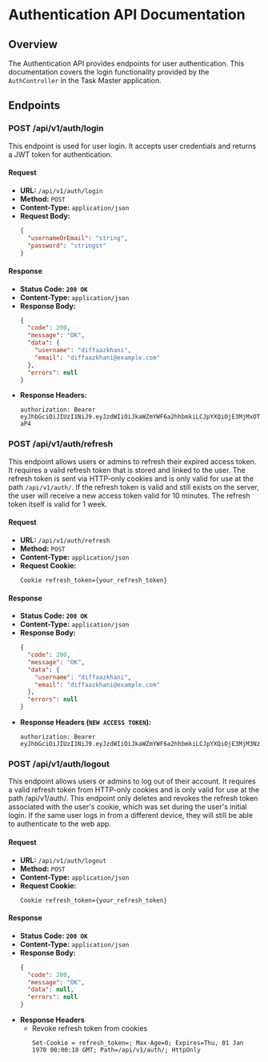 # Authentication API Documentation

## Overview

The Authentication API provides endpoints for user authentication. This documentation covers the login functionality provided by the `AuthController` in the Task Master application.

## Endpoints

### POST /api/v1/auth/login

This endpoint is used for user login. It accepts user credentials and returns a JWT token for authentication.

#### Request

- **URL:** `/api/v1/auth/login`
- **Method:** `POST`
- **Content-Type:** `application/json`
- **Request Body:**
  ```json
  {
    "usernameOrEmail": "string",
    "password": "stringst"
  }
  
#### Response
- **Status Code: `200 OK`**
- **Content-Type:** `application/json`
- **Response Body:**
  ```json
  {
    "code": 200,
    "message": "OK",
    "data": {
      "username": "diffaazkhani",
      "email": "diffaazkhani@example.com"
    },
    "errors": null
  }
- **Response Headers:**
    ```text
    authorization: Bearer eyJhbGciOiJIUzI1NiJ9.eyJzdWIiOiJkaWZmYWF6a2hhbmkiLCJpYXQiOjE3MjMxOTA4MDgsImV4cCI6MTcyMzIxOTYwOH0.ymrGQcUpySMdbbvQfIeOkzTK17Qz2RXCskXwiIP-aP4
    ```

### POST /api/v1/auth/refresh

This endpoint allows users or admins to refresh their expired access token. It requires a valid refresh token that is stored and linked to the user. The refresh token is sent via HTTP-only cookies and is only valid for use at the path `/api/v1/auth/`. If the refresh token is valid and still exists on the server, the user will receive a new access token valid for 10 minutes. The refresh token itself is valid for 1 week.

#### Request

- **URL:** `/api/v1/auth/refresh`
- **Method:** `POST`
- **Content-Type:** `application/json`
- **Request Cookie:**
  ```text
  Cookie refresh_token={your_refresh_token}
  ```

#### Response
- **Status Code: `200 OK`**
- **Content-Type:** `application/json`
- **Response Body:**
  ```json
  {
    "code": 200,
    "message": "OK",
    "data": {
      "username": "diffaazkhani",
      "email": "diffaazkhani@example.com"
    },
    "errors": null
  }
  
- **Response Headers (`NEW ACCESS TOKEN`):**
  ```text
  authorization: Bearer eyJhbGciOiJIUzI1NiJ9.eyJzdWIiOiJkaWZmYWF6a2hhbmkiLCJpYXQiOjE3MjM3Nzk5NjYsImV4cCI6MTcyMzc4MDU2Nn0.RgQSnspxxdUhEaPUvE_gDt2A58t__M8eT3POtFk8WUU
  ```

### POST /api/v1/auth/logout

This endpoint allows users or admins to log out of their account. It requires a valid refresh token from HTTP-only cookies and is only valid for use at the path /api/v1/auth/. This endpoint only deletes and revokes the refresh token associated with the user's cookie, which was set during the user's initial login. If the same user logs in from a different device, they will still be able to authenticate to the web app.

#### Request

- **URL:** `/api/v1/auth/logout`
- **Method:** `POST`
- **Content-Type:** `application/json`
- **Request Cookie:**
  ```text
  Cookie refresh_token={your_refresh_token}
  ```

#### Response
- **Status Code: `200 OK`**
- **Content-Type:** `application/json`
- **Response Body:**
  ```json
  {
    "code": 200,
    "message": "OK",
    "data": null,
    "errors": null
  }

- **Response Headers**
  - Revoke refresh token from cookies
    ```Text
    Set-Cookie = refresh_token=; Max-Age=0; Expires=Thu, 01 Jan 1970 00:00:10 GMT; Path=/api/v1/auth/; HttpOnly
    ```

